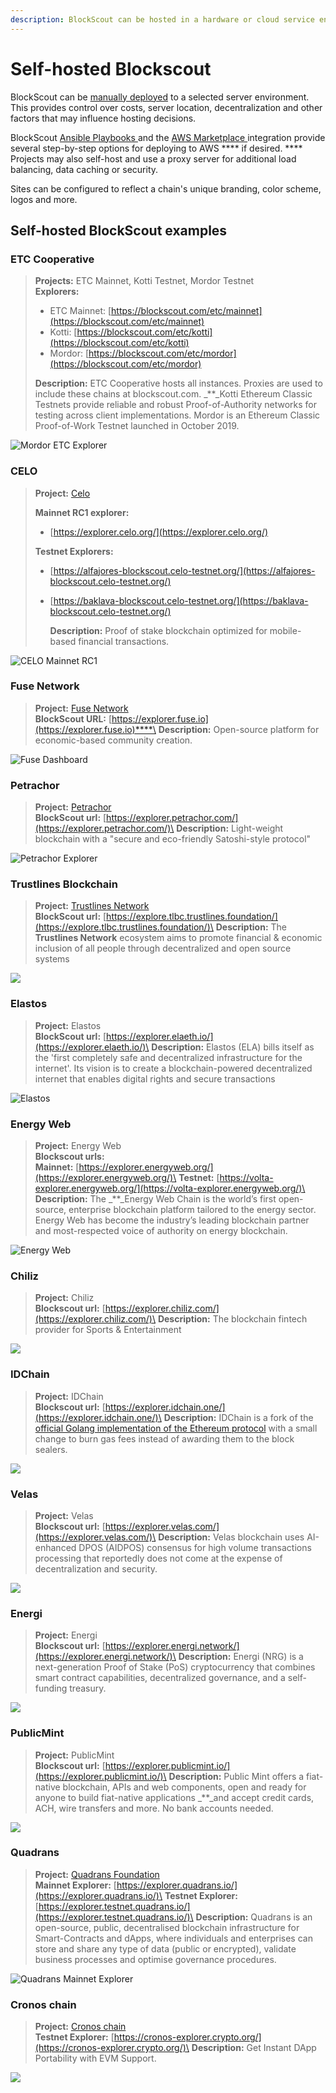 ```yaml
---
description: BlockScout can be hosted in a hardware or cloud service environment
---
```


# Self-hosted Blockscout

BlockScout can be [manually deployed](../../for-developers/manual-deployment/) to a selected server environment. This provides control over costs, server location, decentralization and other factors that may influence hosting decisions.

BlockScout [Ansible Playbooks ](../../for-developers/ansible-deployment/)and the [AWS Marketplace ](../../for-developers/ansible-deployment/aws-marketplace/)integration provide several step-by-step options for deploying to AWS **** if desired. **** Projects may also self-host and use a proxy server for additional load balancing, data caching or security.

Sites can be configured to reflect a chain's unique branding, color scheme, logos and more.&#x20;

## Self-hosted BlockScout examples

### ETC Cooperative

> **Projects:** ETC Mainnet, Kotti Testnet, Mordor Testnet\
> **Explorers:**
>
> * ETC Mainnet: [https://blockscout.com/etc/mainnet](https://blockscout.com/etc/mainnet)
> * Kotti: [https://blockscout.com/etc/kotti](https://blockscout.com/etc/kotti)
> * Mordor: [https://blockscout.com/etc/mordor](https://blockscout.com/etc/mordor)
>
> **Description:** ETC Cooperative hosts all instances. Proxies are used to include these chains at blockscout.com. _\*\*_Kotti Ethereum Classic Testnets provide reliable and robust Proof-of-Authority networks for testing across client implementations. Mordor is an Ethereum Classic Proof-of-Work Testnet launched in October 2019.

![Mordor ETC Explorer](../../.gitbook/assets/mordor-testnet.png)

### CELO

> **Project:** [Celo](https://celo.org/)
>
> **Mainnet RC1 explorer:**
>
> * [https://explorer.celo.org/](https://explorer.celo.org/)
>
> **Testnet Explorers:**
>
> * [https://alfajores-blockscout.celo-testnet.org/](https://alfajores-blockscout.celo-testnet.org/) &#x20;
> *   [https://baklava-blockscout.celo-testnet.org/](https://baklava-blockscout.celo-testnet.org/) &#x20;
>
>     **Description:** Proof of stake blockchain optimized for mobile-based financial transactions.

![CELO Mainnet RC1 ](../../.gitbook/assets/image.png)

### Fuse Network

> **Project:** [Fuse Network](https://explorer.fuse.io/)\
> **BlockScout URL:** [https://explorer.fuse.io](https://explorer.fuse.io)****\
> **Description:** Open-source platform for economic-based community creation.

![Fuse Dashboard](../../.gitbook/assets/fuse.io.png)

### **Petrachor**

> **Project:** [Petrachor](https://petrachor.com)\
> **BlockScout url:** [https://explorer.petrachor.com/](https://explorer.petrachor.com/)\
> **Description:** Light-weight blockchain with a "secure and eco-friendly Satoshi-style protocol"

![Petrachor Explorer](../../.gitbook/assets/petrachor.png)

### **Trustlines Blockchain**

> **Project:** [Trustlines Network](https://trustlines.network/)\
> **BlockScout url:** [https://explore.tlbc.trustlines.foundation/](https://explore.tlbc.trustlines.foundation/)\
> **Description:** The **Trustlines Network** ecosystem aims to promote financial & economic inclusion of all people through decentralized and open source systems

![](../../.gitbook/assets/screenshot-2019-11-22-at-12.14.37.png)

### Elastos

> **Project:** Elastos\
> **BlockScout url:** [https://explorer.elaeth.io/](https://explorer.elaeth.io/)\
> **Description:** Elastos (ELA) bills itself as the 'first completely safe and decentralized infrastructure for the internet'. Its vision is to create a blockchain-powered decentralized internet that enables digital rights and secure transactions

![Elastos](../../.gitbook/assets/screenshot-2020-02-12-at-19.22.41.png)

### Energy Web

> **Project:** Energy Web\
> **Blockscout urls:**\
> **Mainnet:** [https://explorer.energyweb.org/](https://explorer.energyweb.org/)\
> **Testnet:** [https://volta-explorer.energyweb.org/](https://volta-explorer.energyweb.org/)\
> **Description:** The _\*\*_Energy Web Chain is the world’s first open-source, enterprise blockchain platform tailored to the energy sector. Energy Web has become the industry’s leading blockchain partner and most-respected voice of authority on energy blockchain.

![Energy Web](../../.gitbook/assets/energy-web.png)

### **Chiliz**

> **Project:** Chiliz\
> **Blockscout url:** [https://explorer.chiliz.com/](https://explorer.chiliz.com/)\
> **Description:** The blockchain fintech provider for Sports & Entertainment

![](../../.gitbook/assets/screenshot-2020-06-02-at-13.07.21.png)

### IDChain

> **Project:** IDChain\
> **Blockscout url:** [https://explorer.idchain.one/](https://explorer.idchain.one/)\
> **Description:** IDChain is a fork of the [official Golang implementation of the Ethereum protocol](https://github.com/ethereum/go-ethereum) with a small change to burn gas fees instead of awarding them to the block sealers.

![](../../.gitbook/assets/screenshot-2020-08-13-at-17.15.02.png)

### Velas

> **Project:** Velas\
> **Blockscout url:** [https://explorer.velas.com/](https://explorer.velas.com/)\
> **Description:** Velas blockchain uses AI-enhanced DPOS (AIDPOS) consensus for high volume transactions processing that reportedly does not come at the expense of decentralization and security.

![](../../.gitbook/assets/screenshot-2020-12-28-at-08.21.22.png)

### Energi

> **Project:** Energi\
> **Blockscout url:** [https://explorer.energi.network/](https://explorer.energi.network/)\
> **Description:** Energi (NRG) is a next-generation Proof of Stake (PoS) cryptocurrency that combines smart contract capabilities, decentralized governance, and a self-funding treasury.

![](../../.gitbook/assets/screenshot-2020-09-14-at-15.40.32.png)

### PublicMint

> **Project:** PublicMint\
> **Blockscout url:** [https://explorer.publicmint.io/](https://explorer.publicmint.io/)\
> **Description:** Public Mint offers a fiat-native blockchain, APIs and web components, open and ready for anyone to build fiat-native applications _\*\*_and accept credit cards, ACH, wire transfers and more. No bank accounts needed.

![](../../.gitbook/assets/screenshot-2021-01-21-at-09.50.36.png)

### Quadrans

> **Project:** [Quadrans Foundation](https://quadrans.io/)\
> **Mainnet Explorer:** [https://explorer.quadrans.io/](https://explorer.quadrans.io/)\
> **Testnet Explorer:** [https://explorer.testnet.quadrans.io/](https://explorer.testnet.quadrans.io/)\
> **Description:** Quadrans is an open-source, public, decentralised blockchain infrastructure for Smart-Contracts and dApps, where individuals and enterprises can store and share any type of data (public or encrypted), validate business processes and optimise governance procedures.

![Quadrans Mainnet Explorer](../../.gitbook/assets/quadrans-mainnet-explorer.png)

### Cronos chain

> **Project:** [Cronos chain](https://cronos.crypto.org/)\
> **Testnet Explorer:** [https://cronos-explorer.crypto.org/](https://cronos-explorer.crypto.org/)\
> **Description:** Get Instant DApp Portability with EVM Support.

![](../../.gitbook/assets/screenshot-2021-07-29-at-12.53.51.png)

